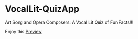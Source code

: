 # VocalLit-QuizApp

Art Song and Opera Composers: A Vocal Lit Quiz of Fun Facts!!!

Enjoy this [Preview](http://htmlpreview.github.io/?https://github.com/amyspeed/VocalLit-QuizApp/blob/master/index.html)
